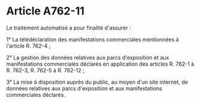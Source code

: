 # Article A762-11

Le traitement automatisé a pour finalité d'assurer :

1° La télédéclaration des manifestations commerciales mentionnées à l'article R. 762-4 ;

2° La gestion des données relatives aux parcs d'exposition et aux manifestations commerciales déclarés en application des articles R. 762-1 à R. 762-3, R. 762-5 à R. 762-12 ;

3° La mise à disposition auprès du public, au moyen d'un site internet, de données relatives aux parcs d'exposition et aux manifestations commerciales déclarés.
